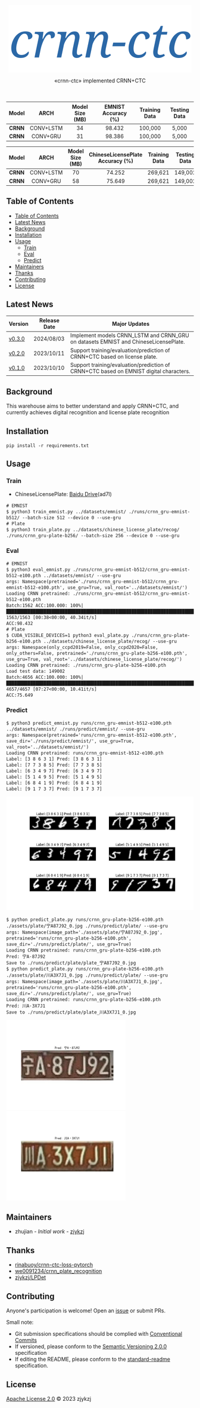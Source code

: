<!-- <div align="right">
  Language:
    🇺🇸
  <a title="Chinese" href="./README.zh-CN.md">🇨🇳</a>
</div> -->

<div align="center"><a title="" href="https://github.com/zjykzj/crnn-ctc"><img align="center" src="assets/icons/crnn-ctc.svg" alt=""></a></div>

<p align="center">
  «crnn-ctc» implemented CRNN+CTC
<br>
<br>
  <a href="https://github.com/RichardLitt/standard-readme"><img src="https://img.shields.io/badge/standard--readme-OK-green.svg?style=flat-square" alt=""></a>
  <a href="https://conventionalcommits.org"><img src="https://img.shields.io/badge/Conventional%20Commits-1.0.0-yellow.svg" alt=""></a>
  <a href="http://commitizen.github.io/cz-cli/"><img src="https://img.shields.io/badge/commitizen-friendly-brightgreen.svg" alt=""></a>
</p>

| **Model** | **ARCH**  | **Model Size (MB)** | **EMNIST Accuracy (%)** | **Training Data** | **Testing Data** |
|:---------:|:---------:|:-------------------:|:-----------------------:|:-----------------:|:----------------:|
| **CRNN**  | CONV+LSTM |         34          |         98.432          |      100,000      |      5,000       |
| **CRNN**  | CONV+GRU  |         31          |         98.386          |      100,000      |      5,000       |

| **Model** | **ARCH**  | **Model Size (MB)** | **ChineseLicensePlate Accuracy (%)** | **Training Data** | **Testing Data** |
|:---------:|:---------:|:-------------------:|:------------------------------------:|:-----------------:|:----------------:|
| **CRNN**  | CONV+LSTM |         70          |                74.252                |      269,621      |     149,002      |
| **CRNN**  | CONV+GRU  |         58          |                75.649                |      269,621      |     149,002      |

## Table of Contents

- [Table of Contents](#table-of-contents)
- [Latest News](#latest-news)
- [Background](#background)
- [Installation](#installation)
- [Usage](#usage)
  - [Train](#train)
  - [Eval](#eval)
  - [Predict](#predict)
- [Maintainers](#maintainers)
- [Thanks](#thanks)
- [Contributing](#contributing)
- [License](#license)

## Latest News

| Version                                                          | Release Date | Major Updates                                                                          |
|------------------------------------------------------------------|--------------|----------------------------------------------------------------------------------------|
| [v0.3.0](https://github.com/zjykzj/crnn-ctc/releases/tag/v0.3.0) | 2024/08/03   | Implement models CRNN_LSTM and CRNN_GRU on datasets EMNIST and ChineseLicensePlate.    |
| [v0.2.0](https://github.com/zjykzj/crnn-ctc/releases/tag/v0.2.0) | 2023/10/11   | Support training/evaluation/prediction of CRNN+CTC based on license plate.             |
| [v0.1.0](https://github.com/zjykzj/crnn-ctc/releases/tag/v0.1.0) | 2023/10/10   | Support training/evaluation/prediction of CRNN+CTC based on EMNIST digital characters. |

## Background

This warehouse aims to better understand and apply CRNN+CTC, and currently achieves digital recognition and license plate recognition

## Installation

```shell
pip install -r requirements.txt
```

## Usage

### Train

* ChineseLicensePlate: [Baidu Drive](https://pan.baidu.com/s/1fQh0E9c6Z4satvrEthKevg)(ad7l)

```shell
# EMNIST
$ python3 train_emnist.py ../datasets/emnist/ ./runs/crnn_gru-emnist-b512/ --batch-size 512 --device 0 --use-gru
# Plate
$ python3 train_plate.py ../datasets/chinese_license_plate/recog/ ./runs/crnn_gru-plate-b256/ --batch-size 256 --device 0 --use-gru
```

### Eval

```shell
# EMNIST
$ python3 eval_emnist.py ./runs/crnn_gru-emnist-b512/crnn_gru-emnist-b512-e100.pth ../datasets/emnist/ --use-gru
args: Namespace(pretrained='./runs/crnn_gru-emnist-b512/crnn_gru-emnist-b512-e100.pth', use_gru=True, val_root='../datasets/emnist/')
Loading CRNN pretrained: ./runs/crnn_gru-emnist-b512/crnn_gru-emnist-b512-e100.pth
Batch:1562 ACC:100.000: 100%|███████████████████████████████████████████████████████████████████████████████████████████████████████████████████████████████████████████████████████████████████████████████████████████████████████████████████████| 1563/1563 [00:38<00:00, 40.34it/s]
ACC:98.432
# Plate
$ CUDA_VISIBLE_DEVICES=1 python3 eval_plate.py ./runs/crnn_gru-plate-b256-e100.pth ../datasets/chinese_license_plate/recog/ --use-gru
args: Namespace(only_ccpd2019=False, only_ccpd2020=False, only_others=False, pretrained='./runs/crnn_gru-plate-b256-e100.pth', use_gru=True, val_root='../datasets/chinese_license_plate/recog/')
Loading CRNN pretrained: ./runs/crnn_gru-plate-b256-e100.pth
Load test data: 149002
Batch:4656 ACC:100.000: 100%|███████████████████████████████████████████████████████████████████████████████████████████████████████████████████████████████████████████████████████████████████████████████████████████████████████████████████████| 4657/4657 [07:27<00:00, 10.41it/s]
ACC:75.649
```

### Predict

```shell
$ python3 predict_emnist.py runs/crnn_gru-emnist-b512-e100.pth ../datasets/emnist/ ./runs/predict/emnist/ --use-gru
args: Namespace(pretrained='runs/crnn_gru-emnist-b512-e100.pth', save_dir='./runs/predict/emnist/', use_gru=True, val_root='../datasets/emnist/')
Loading CRNN pretrained: runs/crnn_gru-emnist-b512-e100.pth
Label: [3 8 6 3 1] Pred: [3 8 6 3 1]
Label: [7 7 3 8 5] Pred: [7 7 3 8 5]
Label: [6 3 4 9 7] Pred: [6 3 4 9 7]
Label: [5 1 4 9 5] Pred: [5 1 4 9 5]
Label: [6 8 4 1 9] Pred: [6 8 4 1 9]
Label: [9 1 7 3 7] Pred: [9 1 7 3 7]
```

![](assets/predict/emnist/predict_emnist.jpg)

```shell
$ python predict_plate.py runs/crnn_gru-plate-b256-e100.pth ./assets/plate/宁A87J92_0.jpg ./runs/predict/plate/ --use-gru
args: Namespace(image_path='./assets/plate/宁A87J92_0.jpg', pretrained='runs/crnn_gru-plate-b256-e100.pth', save_dir='./runs/predict/plate/', use_gru=True)
Loading CRNN pretrained: runs/crnn_gru-plate-b256-e100.pth
Pred: 宁A·87J92
Save to ./runs/predict/plate/plate_宁A87J92_0.jpg
$ python predict_plate.py runs/crnn_gru-plate-b256-e100.pth ./assets/plate/川A3X7J1_0.jpg ./runs/predict/plate/ --use-gru
args: Namespace(image_path='./assets/plate/川A3X7J1_0.jpg', pretrained='runs/crnn_gru-plate-b256-e100.pth', save_dir='./runs/predict/plate/', use_gru=True)
Loading CRNN pretrained: runs/crnn_gru-plate-b256-e100.pth
Pred: 川A·3X7J1
Save to ./runs/predict/plate/plate_川A3X7J1_0.jpg
```

<p align="left"><img src="assets/predict/plate/plate_宁A87J92_0.jpg" height="240"\>  <img src="assets/predict/plate/plate_川A3X7J1_0.jpg" height="240"\></p>

## Maintainers

* zhujian - *Initial work* - [zjykzj](https://github.com/zjykzj)

## Thanks

* [rinabuoy/crnn-ctc-loss-pytorch](https://github.com/rinabuoy/crnn-ctc-loss-pytorch.git)
* [we0091234/crnn_plate_recognition](https://github.com/we0091234/crnn_plate_recognition.git)
* [zjykzj/LPDet](https://github.com/zjykzj/LPDet)

## Contributing

Anyone's participation is welcome! Open an [issue](https://github.com/zjykzj/crnn-ctc/issues) or submit PRs.

Small note:

* Git submission specifications should be complied
  with [Conventional Commits](https://www.conventionalcommits.org/en/v1.0.0-beta.4/)
* If versioned, please conform to the [Semantic Versioning 2.0.0](https://semver.org) specification
* If editing the README, please conform to the [standard-readme](https://github.com/RichardLitt/standard-readme)
  specification.

## License

[Apache License 2.0](LICENSE) © 2023 zjykzj